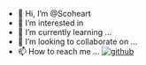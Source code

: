 - 👋 Hi, I’m @Scoheart
- 👀 I’m interested in 
- 🌱 I’m currently learning ...
- 💞️ I’m looking to collaborate on ...
- 📫 How to reach me ...
[![github](https://img.shields.io/badge/github-snowdreams1006-brightgreen.svg)](https://github.com/snowdreams1006)

<!---
Scoheart/Scoheart is a ✨ special ✨ repository because its `README.md` (this file) appears on your GitHub profile.
You can click the Preview link to take a look at your changes.
--->

